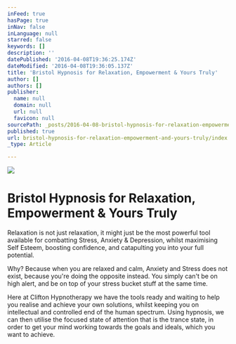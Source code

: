 ```yaml
---
inFeed: true
hasPage: true
inNav: false
inLanguage: null
starred: false
keywords: []
description: ''
datePublished: '2016-04-08T19:36:25.174Z'
dateModified: '2016-04-08T19:36:05.137Z'
title: 'Bristol Hypnosis for Relaxation, Empowerment & Yours Truly'
author: []
authors: []
publisher:
  name: null
  domain: null
  url: null
  favicon: null
sourcePath: _posts/2016-04-08-bristol-hypnosis-for-relaxation-empowerment-and-yours-truly.md
published: true
url: bristol-hypnosis-for-relaxation-empowerment-and-yours-truly/index.html
_type: Article

---
```

![](https://the-grid-user-content.s3-us-west-2.amazonaws.com/79c393e2-d901-4d54-8a09-6883d0d7a31a.jpg)

# Bristol Hypnosis for Relaxation, Empowerment & Yours Truly

Relaxation is not just relaxation, it might just be the most powerful tool available for combatting Stress, Anxiety & Depression, whilst maximising Self Esteem, boosting confidence, and catapulting you into your full potential.

Why?  Because when you are relaxed and calm, Anxiety and Stress does not exist, because you're doing the opposite instead.  You simply can't be on high alert, and be on top of your stress bucket stuff at the same time.

Here at Clifton Hypnotherapy we have the tools ready and waiting to help you realise and achieve your own solutions, whilst keeping you on intellectual and controlled end of the human spectrum.  Using hypnosis, we can then utilise the focused state of attention that is the trance state, in order to get your mind working towards the goals and ideals, which you want to achieve.